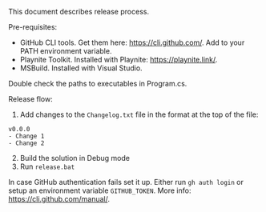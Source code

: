 This document describes release process.

Pre-requisites:
* GitHub CLI tools. Get them here: https://cli.github.com/. Add to your PATH environment variable.
* Playnite Toolkit. Installed with Playnite: https://playnite.link/.
* MSBuild. Installed with Visual Studio.

Double check the paths to executables in Program.cs.

Release flow:

1. Add changes to the `Changelog.txt` file in the format at the top of the file:
```
v0.0.0
- Change 1
- Change 2
``` 
2. Build the solution in Debug mode
3. Run `release.bat`


In case GitHub authentication fails set it up. Either run `gh auth login` or setup an environment variable `GITHUB_TOKEN`. More info: https://cli.github.com/manual/.